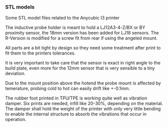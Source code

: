 <h3>STL models</h3> 

Some STL model files related to the Anycubic I3 printer

The inductive probe holder is meant to hold a LJ12A3-4-Z/BX or BY proximity sensor, the 18mm version has been added for LJ18 sensors. The R-Version is modified for a screw fit from rear if using the angeled mount. 

All parts are a bit tight by design so they need some treatment after print to fit them to the printers tolerances. 

It is very important to take care that the sensor is exact in right angle to the build plate, even more for the 12mm sensor that is very sensible to a tiny deviation.

Due to the mount position above the hotend the probe mount is affected by temerature, probing cold to hot can easily drift like  +-0.1mm. 

The rubber foot printed in TPU/TPE is working quite well as vibration damper. Six prints are needed, infill like 20-30%, depending on the material. The damper shall hold the weight of the printer with only very little bending to enable the internal structure to absorb the vibrations that occur in operation. 
